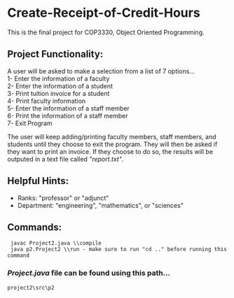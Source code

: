 # **Create-Receipt-of-Credit-Hours**

This is the final project for COP3330, Object Oriented Programming.

## Project Functionality:
 A user will be asked to make a selection from a list of 7 options...  
 1- Enter the information of a faculty  
 2- Enter the information of a student  
 3- Print tuition invoice for a student  
 4- Print faculty information  
 5- Enter the information of a staff member  
 6- Print the information of a staff member  
 7- Exit Program  

 The user will keep adding/printing faculty members, staff members, and students until they choose to exit the program. They will then be asked if they want to print an invoice. If they choose to do so, the results will be outputed in a text file called _"report.txt"_. 

## Helpful Hints:
 - Ranks: "professor" or "adjunct"
 - Department: "engineering", "mathematics", or "sciences"

## Commands:
```
 javac Project2.java \\compile
 java p2.Project2 \\run - make sure to run "cd .." before running this command
```

### _Project.java_ file can be found using this path...  
`project2\src\p2`
